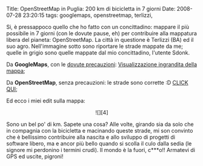 Title: OpenStreetMap in Puglia: 200 km di bicicletta in 7 giorni
Date:  2008-07-28 23:20:15
tags: googlemaps, openstreetmap, terlizzi,

Si, è pressappoco quello che ho fatto con
un concittadino: mappare il più possibile in 7 giorni (con le dovute pause,
eh) per contribuire alla mappatura libera del pianeta: OpenStreetMap. La città
in questione è Terlizzi (BA) ed il suo agro. Nell'immagine sotto sono
riportare le strade mappate da me; quelle in grigio sono quelle mappate dal
mio concittadino, l'utente Sdonk.

Da **GoogleMaps**, con le [dovute precauzioni][1]: [Visualizzazione ingrandita
della mappa][2];

Da **OpenStreetMap**, senza precauzioni: le strade sono corrette :D [CLICK
QUI][3];

Ed ecco i miei edit sulla mappa:

<center>![][4]</center>

Sono un bel po' di km. Sapete una cosa? Alle volte, girando sia da solo
che in compagnia con la bicicletta e macinando queste strade, mi son convinto
che è bellissimo contribuire alla nascita e allo sviluppo di progetti di
software libero, ma e ancor più bello quando si scolla il culo dalla sedia (le
signore mi perdonino i termini crudi). Il mondo è la fuori, c***o!! Armatevi
di GPS ed uscite, pigroni! 

   [1]: http://dl.dropbox.com/u/369614/blog/public_html/FradeveOpenblog/posts/2008/05/perche-google-maps-fa-schifo.html

   [2]: http://maps.google.it/maps?hl=it&q=terlizzi&ie=UTF8&ll=41.136908,16.546955&spn=0.009148,0.02326&t=h&z=14&source=embed

   [3]: http://www.openstreetmap.org/?lat=41.1312&lon=16.5453&zoom=14&layers=B00FTF

   [4]: http://dl.dropbox.com/u/369614/blog/img_red/exportfp2.png
